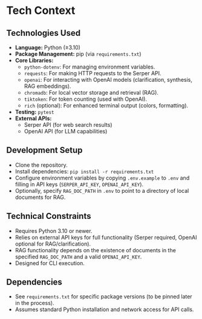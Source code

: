 # Tech Context

## Technologies Used

- **Language:** Python (≥3.10)
- **Package Management:** pip (via `requirements.txt`)
- **Core Libraries:**
    - `python-dotenv`: For managing environment variables.
    - `requests`: For making HTTP requests to the Serper API.
    - `openai`: For interacting with OpenAI models (clarification, synthesis, RAG embeddings).
    - `chromadb`: For local vector storage and retrieval (RAG).
    - `tiktoken`: For token counting (used with OpenAI).
    - `rich` (optional): For enhanced terminal output (colors, formatting).
- **Testing:** `pytest`
- **External APIs:**
    - Serper API (for web search results)
    - OpenAI API (for LLM capabilities)

## Development Setup

- Clone the repository.
- Install dependencies: `pip install -r requirements.txt`
- Configure environment variables by copying `.env.example` to `.env` and filling in API keys (`SERPER_API_KEY`, `OPENAI_API_KEY`).
- Optionally, specify `RAG_DOC_PATH` in `.env` to point to a directory of local documents for RAG.

## Technical Constraints

- Requires Python 3.10 or newer.
- Relies on external API keys for full functionality (Serper required, OpenAI optional for RAG/clarification).
- RAG functionality depends on the existence of documents in the specified `RAG_DOC_PATH` and a valid `OPENAI_API_KEY`.
- Designed for CLI execution.

## Dependencies

- See `requirements.txt` for specific package versions (to be pinned later in the process).
- Assumes standard Python installation and network access for API calls.